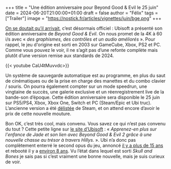 +++
title = "Une édition anniversaire pour Beyond Good & Evil le 25 juin"
date = 2024-06-20T21:00:00+01:00
draft = false
author = "Félix"
tags = ["Trailer"]
image = "https://nostick.fr/articles/vignettes/juin/bge.png"
+++

[On se doutait qu’il arrivait](https://nostickreloaded.substack.com/i/139360804/cherie-jai-remasterise-les-gosses), c’est désormais officiel : Ubisoft a présenté son édition anniversaire de *Beyond Good & Evil*. On nous promet de la 4K à 60 i/s avec « *des graphismes, des contrôles et un audio améliorés* ». Pour rappel, le jeu d'origine est sorti en 2003 sur GameCube, Xbox, PS2 et PC. Comme vous pouvez le voir, il ne s’agit pas d’une refonte complète mais plutôt d’une version remise aux standards de 2024.

{{< youtube CaU4tMuvvdc>}}

Un système de sauvegarde automatique est au programme, en plus du saut de cinématiques ou de la prise en charge des manettes et du combo clavier / souris. On pourra également compter sur un mode speedrun, une vingtaine de succès, une galerie exclusive et un réenregistrement live de la bande-son d’époque. Cette édition anniversaire sera disponible le 25 juin sur PS5/PS4, Xbox, Xbox One, Switch et PC (Steam/Epic et Ubi truc). L’ancienne version a été [délistée](https://store.steampowered.com/app/15130/Beyond_Good_and_Evil/) de Steam, et on attend encore d’avoir le prix de cette nouvelle mouture.

Bon OK, c’est très cool, mais convenu. Vous savez ce qui n’est pas convenu du tout ? Cette petite ligne sur [le site d’Ubisoft](https://www.ubisoft.com/fr-fr/game/beyond-good-and-evil/20th-anniversary-edition) :  « *Apprenez-en plus sur l'enfance de Jade et son lien avec Beyond Good & Evil 2 grâce à une nouvelle chasse au trésor à travers Hillys*. ». Ubi n’a donc pas complètement enterré le second opus du jeu, annoncé [il y a plus de 15 ans](https://www.youtube.com/watch?v=-nh6qcfSEg4) et rebooté il y a [environ 8 ans](https://www.facebook.com/beyondgoodandevil/photos/a.168617863187768.35250.131546723561549/1068744866508392/?type=3&theater). Vu l’état dans lequel est sorti *Skull and Bones* je sais pas si c’est vraiment une bonne nouvelle, mais je suis curieux de voir.